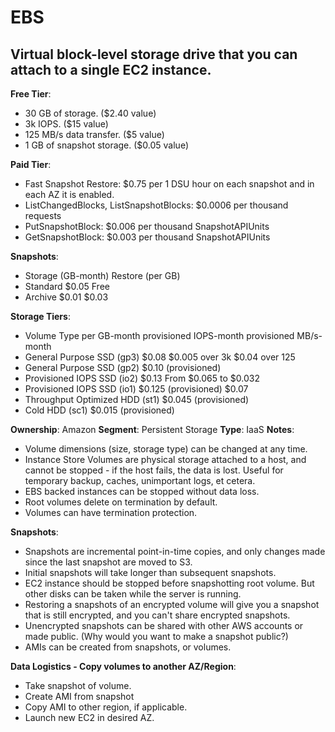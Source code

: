 # EBS

## Virtual block-level storage drive that you can attach to a single EC2 instance.

**Free Tier**:

- 30 GB of storage. ($2.40 value)
- 3k IOPS. ($15 value)
- 125 MB/s data transfer. ($5 value)
- 1 GB of snapshot storage. ($0.05 value)

**Paid Tier**:

- Fast Snapshot Restore: $0.75 per 1 DSU hour on each snapshot and in each AZ it is enabled.
- ListChangedBlocks, ListSnapshotBlocks: $0.0006 per thousand requests
- PutSnapshotBlock: $0.006 per thousand SnapshotAPIUnits
- GetSnapshotBlock: $0.003 per thousand SnapshotAPIUnits

**Snapshots**:

- Storage (GB-month) Restore (per GB)
- Standard $0.05 Free
- Archive $0.01 $0.03

**Storage Tiers**:

- Volume Type per GB-month provisioned IOPS-month provisioned MB/s-month
- General Purpose SSD (gp3) $0.08 $0.005 over 3k $0.04 over 125
- General Purpose SSD (gp2) $0.10 (provisioned)  
- Provisioned IOPS SSD (io2) $0.13 From $0.065 to $0.032 
- Provisioned IOPS SSD (io1) $0.125 (provisioned) $0.07 
- Throughput Optimized HDD (st1) $0.045 (provisioned)  
- Cold HDD (sc1) $0.015 (provisioned)  

**Ownership**: Amazon
**Segment**: Persistent Storage
**Type**: IaaS
**Notes**:

- Volume dimensions (size, storage type) can be changed at any time.
- Instance Store Volumes are physical storage attached to a host, and cannot be stopped  - if the host fails, the data is lost. Useful for temporary backup, caches, unimportant logs, et cetera.
- EBS backed instances can be stopped without data loss.
- Root volumes delete on termination by default.
- Volumes can have termination protection.

**Snapshots**:

- Snapshots are incremental point-in-time copies, and only changes made since the last snapshot are moved to S3.
- Initial snapshots will take longer than subsequent snapshots.
- EC2 instance should be stopped before snapshotting root volume. But other disks can be taken while the server is running.
- Restoring a snapshots of an encrypted volume will give you a snapshot that is still encrypted, and you can't share encrypted snapshots.
- Unencrypted snapshots can be shared with other AWS accounts or made public. (Why would you want to make a snapshot public?)
- AMIs can be created from snapshots, or volumes.

**Data Logistics - Copy volumes to another AZ/Region**:

- Take snapshot of volume.
- Create AMI from snapshot
- Copy AMI to other region, if applicable.
- Launch new EC2 in desired AZ.
